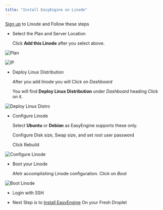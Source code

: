 ```yaml
---
title: "Install EasyEngine on Linode"
---
```

[Sign up](http://rt.cx/linode) to Linode and Follow these steps

- Select the Plan and Server Location

    Click **Add this Linode** after you select above.

 ![Plan](https://rtcamp.com/wp-content/uploads/2014/09/linode-1.png)

![IP](https://rtcamp.com/wp-content/uploads/2014/09/Linode-2.png)

- Deploy Linux Distribution

    After you add linode you will Click on *Dashboard*

    You will find **Deploy Linux Distribution** under *Dashboard* heading
    Click on it.

![Deploy Linux Distro](https://rtcamp.com/wp-content/uploads/2014/09/Linode-3.png)

- Configure Linode

    Select **Ubuntu** or **Debian** as EasyEngine supports these only.

    Configure Disk size, Swap size, and set root user password

    Click Rebuild

![Configure Linode](https://rtcamp.com/wp-content/uploads/2014/09/Linode-4.png)

- Boot your Linode

    Afetr accomplishing Linode configuration. Click on *Boot*

![Boot Linode](https://rtcamp.com/wp-content/uploads/2014/09/Linode-5.png)

- Login with SSH

- Next Step is to [Install EasyEngine](/easyengine/install/#QuickSetup) On your Fresh Droplet
